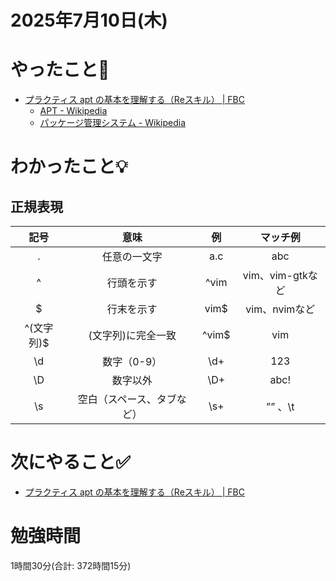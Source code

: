 # 2025年7月10日(木)

# やったこと📝

- [プラクティス apt の基本を理解する（Reスキル） \| FBC](https://bootcamp.fjord.jp/practices/303)
  - [APT \- Wikipedia](https://ja.wikipedia.org/wiki/APT)
  - [パッケージ管理システム \- Wikipedia](https://ja.wikipedia.org/wiki/%E3%83%91%E3%83%83%E3%82%B1%E3%83%BC%E3%82%B8%E7%AE%A1%E7%90%86%E3%82%B7%E3%82%B9%E3%83%86%E3%83%A0)

# わかったこと💡

## 正規表現
|記号|意味|例| マッチ例|
|:---:|:---:|:---:|:---:|
|. |任意の一文字 |a.c |abc|
|   ^ | 行頭を示す   |  ^vim |   vim、vim-gtkなど|
|   $ |  行末を示す  |  vim$ |  vim、nvimなど |
|  ^(文字列)$  |  (文字列)に完全一致  | ^vim$  |  vim |
| \d   |  数字（0-9）  |   \d+ | 123  |
| \D  |   数字以外 |  \D+|  abc! |
| \s  |  空白（スペース、タブなど）  |  \s+ |	”” 、\t   |

# 次にやること✅

- [プラクティス apt の基本を理解する（Reスキル） \| FBC](https://bootcamp.fjord.jp/practices/303)

# 勉強時間
1時間30分(合計: 372時間15分)
